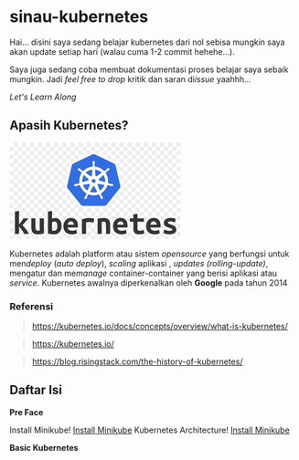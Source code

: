 # sinau-kubernetes

Hai... disini saya sedang belajar kubernetes dari nol
sebisa mungkin saya akan update setiap hari (walau cuma 1-2 commit hehehe...).

Saya juga sedang coba membuat dokumentasi proses belajar saya sebaik mungkin. Jadi *feel free to drop* kritik dan saran di*issue* yaahhh... 

*Let's Learn Along*

## **Apasih Kubernetes?**

![Kubernetes logo](./doc-images/kubernetes.png)

Kubernetes adalah platform atau sistem *opensource* yang berfungsi untuk men*deploy* (*auto deploy*), *scaling* aplikasi , *updates (rolling-update)*, mengatur dan me*manage* container-container yang berisi aplikasi atau *service*. Kubernetes awalnya diperkenalkan oleh **Google** pada tahun 2014

### **Referensi**
> https://kubernetes.io/docs/concepts/overview/what-is-kubernetes/

> https://kubernetes.io/

> https://blog.risingstack.com/the-history-of-kubernetes/


## **Daftar Isi**

**Pre Face**

Install Minikube!
[Install Minikube](https://github.com/christianmahardhika/sinau-kubernetes/tree/main/0-Install-Minikube)
Kubernetes Architecture!
[Install Minikube](https://github.com/christianmahardhika/sinau-kubernetes/tree/main/0-Install-Minikube)

**Basic Kubernetes**